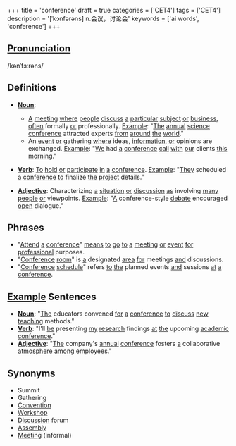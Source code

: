 +++
title = 'conference'
draft = true
categories = ['CET4']
tags = ['CET4']
description = '[ˈkɔnfərəns] n.会议，讨论会'
keywords = ['ai words', 'conference']
+++

## [Pronunciation](/en/post/pronunciation/)
/kənˈfɜːrəns/

## Definitions
- **[Noun](/en/post/noun/)**: 
    - [A](/en/post/a/) [meeting](/en/post/meeting/) [where](/en/post/where/) [people](/en/post/people/) [discuss](/en/post/discuss/) [a](/en/post/a/) [particular](/en/post/particular/) [subject](/en/post/subject/) [or](/en/post/or/) [business](/en/post/business/), [often](/en/post/often/) formally [or](/en/post/or/) professionally. [Example](/en/post/example/): "[The](/en/post/the/) [annual](/en/post/annual/) [science](/en/post/science/) [conference](/en/post/conference/) attracted experts [from](/en/post/from/) [around](/en/post/around/) [the](/en/post/the/) [world](/en/post/world/)."
    - An [event](/en/post/event/) [or](/en/post/or/) gathering [where](/en/post/where/) ideas, [information](/en/post/information/), [or](/en/post/or/) opinions are exchanged. [Example](/en/post/example/): "[We](/en/post/we/) had [a](/en/post/a/) [conference](/en/post/conference/) [call](/en/post/call/) [with](/en/post/with/) [our](/en/post/our/) clients [this](/en/post/this/) [morning](/en/post/morning/)."

- **[Verb](/en/post/verb/)**: [To](/en/post/to/) [hold](/en/post/hold/) [or](/en/post/or/) [participate](/en/post/participate/) [in](/en/post/in/) [a](/en/post/a/) [conference](/en/post/conference/). [Example](/en/post/example/): "[They](/en/post/they/) scheduled [a](/en/post/a/) [conference](/en/post/conference/) [to](/en/post/to/) finalize [the](/en/post/the/) [project](/en/post/project/) details."
- **[Adjective](/en/post/adjective/)**: Characterizing [a](/en/post/a/) [situation](/en/post/situation/) [or](/en/post/or/) [discussion](/en/post/discussion/) [as](/en/post/as/) involving [many](/en/post/many/) [people](/en/post/people/) [or](/en/post/or/) viewpoints. [Example](/en/post/example/): "[A](/en/post/a/) conference-style [debate](/en/post/debate/) encouraged [open](/en/post/open/) dialogue."

## Phrases
- "[Attend](/en/post/attend/) [a](/en/post/a/) [conference](/en/post/conference/)" [means](/en/post/means/) [to](/en/post/to/) [go](/en/post/go/) [to](/en/post/to/) [a](/en/post/a/) [meeting](/en/post/meeting/) [or](/en/post/or/) [event](/en/post/event/) [for](/en/post/for/) [professional](/en/post/professional/) purposes.
- "[Conference](/en/post/conference/) [room](/en/post/room/)" is [a](/en/post/a/) designated [area](/en/post/area/) [for](/en/post/for/) meetings [and](/en/post/and/) discussions.
- "[Conference](/en/post/conference/) [schedule](/en/post/schedule/)" refers [to](/en/post/to/) [the](/en/post/the/) planned events [and](/en/post/and/) sessions [at](/en/post/at/) [a](/en/post/a/) [conference](/en/post/conference/).

## [Example](/en/post/example/) Sentences
- **[Noun](/en/post/noun/)**: "[The](/en/post/the/) educators convened [for](/en/post/for/) [a](/en/post/a/) [conference](/en/post/conference/) [to](/en/post/to/) [discuss](/en/post/discuss/) [new](/en/post/new/) [teaching](/en/post/teaching/) methods."
- **[Verb](/en/post/verb/)**: "I'll [be](/en/post/be/) presenting [my](/en/post/my/) [research](/en/post/research/) findings [at](/en/post/at/) [the](/en/post/the/) upcoming [academic](/en/post/academic/) [conference](/en/post/conference/)."
- **[Adjective](/en/post/adjective/)**: "[The](/en/post/the/) company's [annual](/en/post/annual/) [conference](/en/post/conference/) fosters [a](/en/post/a/) collaborative [atmosphere](/en/post/atmosphere/) [among](/en/post/among/) employees."

## Synonyms
- Summit
- Gathering
- [Convention](/en/post/convention/)
- [Workshop](/en/post/workshop/)
- [Discussion](/en/post/discussion/) forum
- [Assembly](/en/post/assembly/)
- [Meeting](/en/post/meeting/) (informal)
